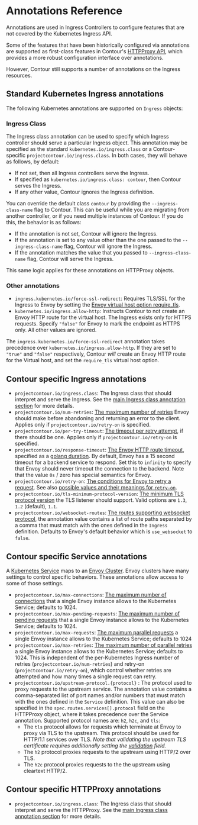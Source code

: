 # Annotations Reference

<div id="toc" class="navigation"></div>

Annotations are used in Ingress Controllers to configure features that are not covered by the Kubernetes Ingress API.

Some of the features that have been historically configured via annotations are supported as first-class features in Contour's [HTTPProxy API][15], which provides a more robust configuration interface over
annotations.

However, Contour still supports a number of annotations on the Ingress resources.

## Standard Kubernetes Ingress annotations

The following Kubernetes annotations are supported on `Ingress` objects:

### Ingress Class

The Ingress class annotation can be used to specify which Ingress controller should serve a particular Ingress object.
This annotation may be specified as the standard `kubernetes.io/ingress.class` or a Contour-specific `projectcontour.io/ingress.class`.
In both cases, they will behave as follows, by default:

* If not set, then all Ingress controllers serve the Ingress.
* If specified as `kubernetes.io/ingress.class: contour`, then Contour serves the Ingress.
* If any other value, Contour ignores the Ingress definition.

You can override the default class `contour` by providing the `--ingress-class-name` flag to Contour. 
This can be useful while you are migrating from another controller, or if you need multiple instances of Contour.
If you do this, the behavior is as follows:
* If the annotation is not set, Contour will ignore the Ingress.
* If the annotation is set to any value other than the one passed to the `--ingress-class-name` flag, Contour will ignore the Ingress.
* If the annotation matches the value that you passed to `--ingress-class-name` flag, Contour will serve the Ingress.

This same logic applies for these annotations on HTTPProxy objects.

### Other annotations 

 - `ingress.kubernetes.io/force-ssl-redirect`: Requires TLS/SSL for the Ingress to Envoy by setting the [Envoy virtual host option require_tls][16].
 - `kubernetes.io/ingress.allow-http`: Instructs Contour to not create an Envoy HTTP route for the virtual host. The Ingress exists only for HTTPS requests. Specify `"false"` for Envoy to mark the endpoint as HTTPS only. All other values are ignored.

The `ingress.kubernetes.io/force-ssl-redirect` annotation takes precedence over `kubernetes.io/ingress.allow-http`. If they are set to `"true"` and `"false"` respectively, Contour *will* create an Envoy HTTP route for the Virtual host, and set the `require_tls` virtual host option.

## Contour specific Ingress annotations

 - `projectcontour.io/ingress.class`: The Ingress class that should interpret and serve the Ingress. See the [main Ingress class annotation section](#ingress-class) for more details.
 - `projectcontour.io/num-retries`: [The maximum number of retries][1] Envoy should make before abandoning and returning an error to the client. Applies only if `projectcontour.io/retry-on` is specified.
 - `projectcontour.io/per-try-timeout`: [The timeout per retry attempt][2], if there should be one. Applies only if `projectcontour.io/retry-on` is specified.
 - `projectcontour.io/response-timeout`: [The Envoy HTTP route timeout][3], specified as a [golang duration][4]. By default, Envoy has a 15 second timeout for a backend service to respond. Set this to `infinity` to specify that Envoy should never timeout the connection to the backend. Note that the value `0s` / zero has special semantics for Envoy.
 - `projectcontour.io/retry-on`: [The conditions for Envoy to retry a request][5]. See also [possible values and their meanings for `retry-on`][6].
 - `projectcontour.io/tls-minimum-protocol-version`: [The minimum TLS protocol version][7] the TLS listener should support. Valid options are `1.3`, `1.2` (default), `1.1`.
 - `projectcontour.io/websocket-routes`: [The routes supporting websocket protocol][8], the annotation value contains a list of route paths separated by a comma that must match with the ones defined in the `Ingress` definition. Defaults to Envoy's default behavior which is `use_websocket` to `false`.

## Contour specific Service annotations

A [Kubernetes Service][9] maps to an [Envoy Cluster][10]. Envoy clusters have many settings to control specific behaviors. These annotations allow access to some of those settings.

- `projectcontour.io/max-connections`: [The maximum number of connections][11] that a single Envoy instance allows to the Kubernetes Service; defaults to 1024.
- `projectcontour.io/max-pending-requests`: [The maximum number of pending requests][13] that a single Envoy instance allows to the Kubernetes Service; defaults to 1024.
- `projectcontour.io/max-requests`: [The maximum parallel requests][13] a single Envoy instance allows to the Kubernetes Service; defaults to 1024
- `projectcontour.io/max-retries`: [The maximum number of parallel retries][14] a single Envoy instance allows to the Kubernetes Service; defaults to 1024. This is independent of the per-Kubernetes Ingress number of retries (`projectcontour.io/num-retries`) and retry-on (`projectcontour.io/retry-on`), which control whether retries are attempted and how many times a single request can retry.
- `projectcontour.io/upstream-protocol.{protocol}` : The protocol used to proxy requests to the upstream service.
  The annotation value contains a comma-separated list of port names and/or numbers that must match with the ones defined in the `Service` definition.
  This value can also be specified in the `spec.routes.services[].protocol` field on the HTTPProxy object, where it takes precedence over the Service annotation.
  Supported protocol names are: `h2`, `h2c`, and `tls`:
  - The `tls` protocol allows for requests which terminate at Envoy to proxy via TLS to the upstream.
    This protocol should be used for HTTP/1.1 services over TLS.
    _Note that validating the upstream TLS certificate requires additionally setting the [validation][17] field._
  - The `h2` protocol proxies requests to the upstream using HTTP/2 over TLS.
  - The `h2c` protocol proxies requests to the the upstream using cleartext HTTP/2.

## Contour specific HTTPProxy annotations
- `projectcontour.io/ingress.class`: The Ingress class that should interpret and serve the HTTPProxy. See the [main Ingress class annotation section](#ingress-class) for more details.

[1]: https://www.envoyproxy.io/docs/envoy/v1.11.2/configuration/http_filters/router_filter.html#config-http-filters-router-x-envoy-max-retries
[2]: https://www.envoyproxy.io/docs/envoy/v1.11.2/api-v2/api/v2/route/route.proto#envoy-api-field-route-routeaction-retrypolicy-retry-on
[3]: https://www.envoyproxy.io/docs/envoy/v1.11.2/api-v2/api/v2/route/route.proto.html#envoy-api-field-route-routeaction-timeout
[4]: https://golang.org/pkg/time/#ParseDuration
[5]: https://www.envoyproxy.io/docs/envoy/v1.11.2/api-v2/api/v2/route/route.proto#envoy-api-field-route-routeaction-retrypolicy-retry-on
[6]: https://www.envoyproxy.io/docs/envoy/v1.11.2/configuration/http_filters/router_filter.html#config-http-filters-router-x-envoy-retry-on
[7]: https://www.envoyproxy.io/docs/envoy/v1.11.2/api-v2/api/v2/auth/cert.proto#envoy-api-msg-auth-tlsparameters
[8]: https://www.envoyproxy.io/docs/envoy/v1.11.2/api-v2/api/v2/route/route.proto#envoy-api-field-route-routeaction-use-websocket
[9]: https://kubernetes.io/docs/concepts/services-networking/service/
[10]: https://www.envoyproxy.io/docs/envoy/v1.11.2/intro/arch_overview/intro/terminology.html
[11]: https://www.envoyproxy.io/docs/envoy/v1.11.2/api-v2/api/v2/cluster/circuit_breaker.proto#envoy-api-field-cluster-circuitbreakers-thresholds-max-connections
[12]: https://www.envoyproxy.io/docs/envoy/v1.11.2/api-v2/api/v2/cluster/circuit_breaker.proto#envoy-api-field-cluster-circuitbreakers-thresholds-max-pending-requests
[13]: https://www.envoyproxy.io/docs/envoy/v1.11.2/api-v2/api/v2/cluster/circuit_breaker.proto#envoy-api-field-cluster-circuitbreakers-thresholds-max-requests
[14]: https://www.envoyproxy.io/docs/envoy/v1.11.2/api-v2/api/v2/cluster/circuit_breaker.proto#envoy-api-field-cluster-circuitbreakers-thresholds-max-retries
[15]: httpproxy.md
[16]: https://www.envoyproxy.io/docs/envoy/v1.11.2/api-v2/api/v2/route/route.proto.html#envoy-api-field-route-virtualhost-require-tls
[17]: /docs/{{site.latest}}/api/#projectcontour.io/v1.UpstreamValidation
